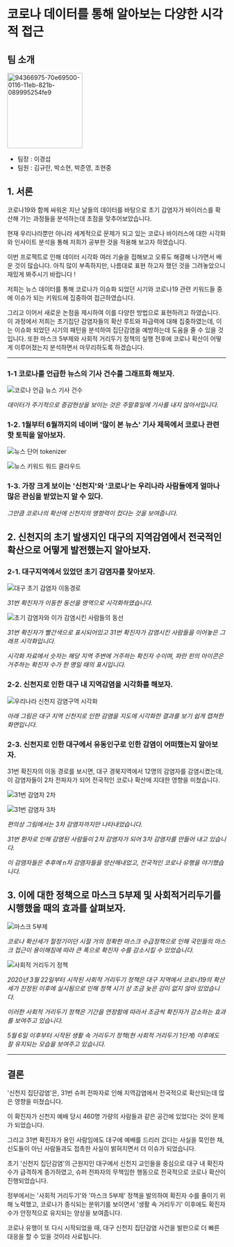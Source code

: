 # 코로나 데이터를 통해 알아보는 다양한 시각적 접근

## 팀 소개

<img width="173" alt="94366975-70e69500-0116-11eb-821b-089995254fe9" src="https://github.com/Leegyeongseob/corona_data_analysis/assets/67867076/95956c12-caa8-44df-9499-750fab1cf6f5">

* 팀장 : 이경섭
* 팀원 : 김규란, 박소현, 박준영, 조현중

## 1. 서론

코로나19와 함께 싸워온 지난 날들의 데이터를 바탕으로 초기 감염자가 바이러스를 확산해 가는 과정들을 분석하는데 초점을 맞추어보았습니다.

현재 우리나라뿐만 아니라 세계적으로 문제가 되고 있는 코로나 바이러스에 대한 시각화와 인사이트 분석을 통해 저희가 공부한 것을 적용해 보고자 하였습니다. 

이번 프로젝트로 인해 데이터 시각화 여러 기술을 접해보고 오류도 해결해 나가면서 배운 것이 많습니다. 아직 많이 부족하지만, 나름대로 표현 하고자 했던 것을 그려놓았으니 재밌게 봐주시기 바랍니다 !

저희는 뉴스 데이터를 통해 코로나가 이슈화 되었던 시기와 코로나19 관련 키워드들 중에 이슈가 되는 키워드에 집중하여 접근하였습니다. 

그리고 이어서 새로운 논점을 제시하여 이를 다양한 방법으로 표현하려고 하였습니다. 이 과정에서 저희는 초기집단 감염자들의 확산 루트와 파급력에 대해 집중하였는데, 이는 이슈화 되었던 시기의 패턴을 분석하여 집단감염을 예방하는데 도움을 줄 수 있을 것입니다. 또한 마스크 5부제와 사회적 거리두기 정책의 실행 전후에 코로나 확산이 어떻게 이루어졌는지 분석하면서 마무리하도록 하겠습니다.

***

### 1-1 코로나를 언급한 뉴스의 기사 건수를 그래프화 해보자.

![코로나 언급 뉴스 기사 건수](https://github.com/Leegyeongseob/corona_data_analysis/assets/67867076/48917008-ee83-40de-a394-42ff64de4ac1)

*데이터가 주기적으로 증감현상을 보이는 것은 주말휴일에 기사를 내지 않아서입니다.*

### 1-2. 1월부터 6월까지의 네이버 '많이 본 뉴스' 기사 제목에서 코로나 관련 핫 토픽을 알아보자.

![뉴스 단어 tokenizer](https://github.com/Leegyeongseob/corona_data_analysis/assets/67867076/7d0a0ead-3196-4404-9aaa-6ab9e49a4279)

![뉴스 키워드 워드 클라우드](https://github.com/Leegyeongseob/corona_data_analysis/assets/67867076/f4987e4a-ed0b-40be-ada2-e94074dd2b92)

### 1-3. 가장 크게 보이는 '신천지'와 '코로나'는 우리나라 사람들에게 얼마나 많은 관심을 받았는지 알 수 있다.


*그만큼 코로나의 확산에 신천지의 영향력이 컸다는 것을 보여줍니다.*

## 2. 신천지의 초기 발생지인 대구의 지역감염에서 전국적인 확산으로 어떻게 발전했는지 알아보자.

### 2-1. 대구지역에서 있었던 초기 감염자를 찾아보자.

![대구 초기 감염자 이동경로](https://github.com/Leegyeongseob/corona_data_analysis/assets/67867076/cf156309-5605-483a-854b-b3137dc9b7ea)

*31번 확진자가 이동한 동선을 영역으로 시각화하였습니다.*

![초기 감염자와 이가 감염시킨 사람들의 동선](https://github.com/Leegyeongseob/corona_data_analysis/assets/67867076/d6929115-001b-4538-bf11-a3a2427da4e4)

*31번 확진자가 빨간색으로 표시되어있고 31번 확진자가 감염시킨 사람들을 이어놓은 그래프 시각화입니다.*

*시각화 자료에서 숫자는 해당 지역 주변에 거주하는 확진자 수이며, 파란 핀의 아이콘은 거주하는 확진자 수가 한 명일 때의 표시입니다.*

### 2-2. 신천지로 인한 대구 내 지역감염을 시각화를 해보자.

![우리나라 신천지 감염구역 시각화](https://github.com/Leegyeongseob/corona_data_analysis/assets/67867076/eace3256-a25f-45de-bf75-7d61dc80d348)

*아래 그림은 대구 지역 신천지로 인한 감염을 지도에 시각화한 결과를 보기 쉽게 캡쳐한 화면입니다.*

### 2-3. 신천지로 인한 대구에서 유동인구로 인한 감염이 어떠했는지 알아보자.

31번 확진자의 이동 경로를 보시면, 대구 경북지역에서 12명의 감염자를 감염시켰는데, 이 감염자들이 2차 전파자가 되어 전국적인 코로나 확산에 지대한 영향을 미쳤습니다.

![31번 감염자 2차](https://github.com/Leegyeongseob/corona_data_analysis/assets/67867076/65a32136-f086-4291-87b6-ca825769811d)

![31번 감염자 3차](https://github.com/Leegyeongseob/corona_data_analysis/assets/67867076/b1a4173d-041f-4622-a4b4-c34c5379a735)


*편의상 그림에서는 3차 감염자까지만 나타내었습니다.*

*31번 환자로 인해 감염된 사람들이 2차 감염자가 되어 3차 감염자를 만들어 내고 있습니다.*

*이 감염자들은 추후에 n차 감염자들을 양산해내었고, 전국적인 코로나 유행을 야기했습니다.*

## 3. 이에 대한 정책으로 마스크 5부제 및 사회적거리두기를 시행했을 때의 효과를 살펴보자.

![마스크 5부제](https://github.com/Leegyeongseob/corona_data_analysis/assets/67867076/fba0bc95-4814-450e-90d1-e0f3a5b3d50b)

*코로나 확산세가 절정기이던 시절 거의 정확한 마스크 수급정책으로 인해 국민들의 마스크 접근이 용이해짐에 따라 큰 폭으로 확진자 수를 감소시킬 수 있었습니다.*

![사회적 거리두기 정책](https://github.com/Leegyeongseob/corona_data_analysis/assets/67867076/26fa035c-c681-46e5-8b61-0ce187c1c60e)

*2020년 3월 22일부터 시작된 사회적 거리두기 정책은 대구 지역에서 코로나19의 확산세가 진정된 이후에 실시됨으로 인해 정책 시기 상 조금 늦은 감이 없지 않아 있었습니다.*

*이러한 사회적 거리두기 정책은 기간을 연장함에 따라서 조금씩 확진자가 감소하는 효과를 보여주고 있습니다.*

*5월 6일 이후부터 시작된 생활 속 거리두기 정책(현 사회적 거리두기 1단계) 이후에도 잘 유지되는 모습을 보여주고 있습니다.*

***

## 결론

'신천지 집단감염'은, 31번 슈퍼 전파자로 인해 지역감염에서 전국적으로 확산되는데 많은 영향을 미쳤습니다.

이 확진자가 신천지 예배 당시 460명 가량의 사람들과 같은 공간에 있었다는 것이 문제가 되었습니다. 

그리고 31번 확진자가 용인 사람임에도 대구에 예배를 드리러 갔다는 사실을 묵인한 채, 신도들이 아닌 사람들과도 접촉한 사실이 밝혀지면서 더 이슈가 되었습니다.

초기 '신천지 집단감염'의 근원지인 대구에서 신천지 교인들을 중심으로 대구 내 확진자 수가 급격하게 증가하였고, 슈퍼 전파자의 무책임한 행동으로 전국적으로 코로나 확산이 진행되었습니다.

정부에서는 '사회적 거리두기'와 '마스크 5부제' 정책을 발의하여 확진자 수를 줄이기 위해 노력했고, 코로나가 종식되는 분위기를 보이면서 '생활 속 거리두기' 이후에도 확진자 수가 안정적으로 유지되는 양상을 보여줍니다.

코로나 유행이 또 다시 시작되었을 때, 대구 신천지 집단감염 사건을 발판으로 더 빠른 대응을 할 수 있을 것이라 사료됩니다.
